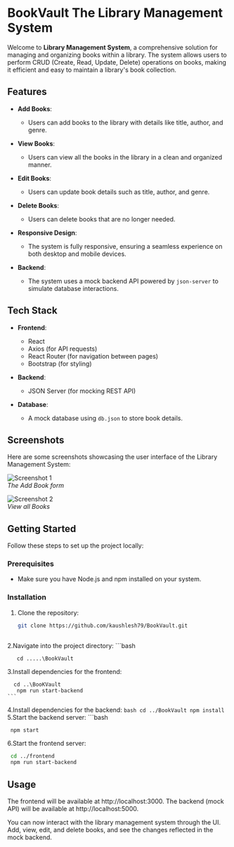 # BookVault The Library Management System

Welcome to **Library Management System**, a comprehensive solution for managing and organizing books within a library. The system allows users to perform CRUD (Create, Read, Update, Delete) operations on books, making it efficient and easy to maintain a library's book collection.

## Features

- **Add Books**: 
  - Users can add books to the library with details like title, author, and genre.
  
- **View Books**:
  - Users can view all the books in the library in a clean and organized manner.
  
- **Edit Books**:
  - Users can update book details such as title, author, and genre.
  
- **Delete Books**:
  - Users can delete books that are no longer needed.

- **Responsive Design**:
  - The system is fully responsive, ensuring a seamless experience on both desktop and mobile devices.

- **Backend**:
  - The system uses a mock backend API powered by `json-server` to simulate database interactions.

## Tech Stack

- **Frontend**:
  - React
  - Axios (for API requests)
  - React Router (for navigation between pages)
  - Bootstrap (for styling)

- **Backend**:
  - JSON Server (for mocking REST API)

- **Database**:
  - A mock database using `db.json` to store book details.

## Screenshots

Here are some screenshots showcasing the user interface of the Library Management System:

![Screenshot 1](screenshot1.png)  
_The Add Book form_

![Screenshot 2](screenshot2.png)  
_View all Books_

## Getting Started

Follow these steps to set up the project locally:

### Prerequisites

- Make sure you have Node.js and npm installed on your system.

### Installation

1. Clone the repository:
   ```bash
   git clone https://github.com/kaushlesh79/BookVault.git
  

2.Navigate into the project directory:
    ```bash

       cd .....\BookVault
   
3.Install dependencies for the frontend:
    
      cd ..\BooKVault
       npm run start-backend
    ```
4.Install dependencies for the backend:
    ```bash
    cd ../BookVault
    npm install
    ```
5.Start the backend server:
    ```bash
    
     npm start
    
6.Start the frontend server:
   ```bash
    cd ../frontend
    npm run start-backend
   ```


## Usage
The frontend will be available at http://localhost:3000.
The backend (mock API) will be available at http://localhost:5000.

You can now interact with the library management system through the UI. Add, view, edit, and delete books, and see the changes reflected in the mock backend.





